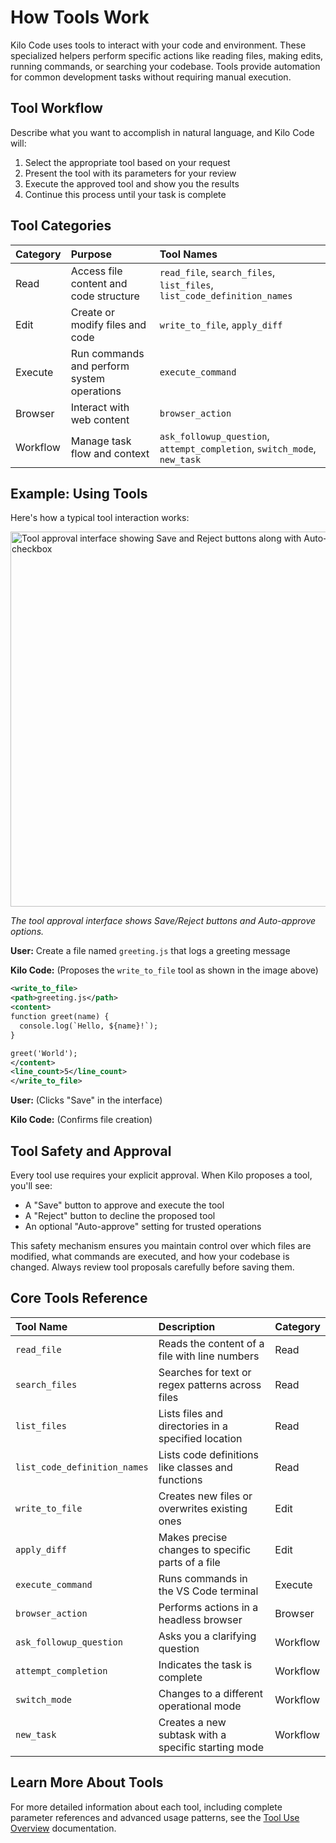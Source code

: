 # How Tools Work

Kilo Code uses tools to interact with your code and environment. These specialized helpers perform specific actions like reading files, making edits, running commands, or searching your codebase. Tools provide automation for common development tasks without requiring manual execution.

## Tool Workflow

Describe what you want to accomplish in natural language, and Kilo Code will:

1. Select the appropriate tool based on your request
2. Present the tool with its parameters for your review
3. Execute the approved tool and show you the results
4. Continue this process until your task is complete

## Tool Categories

| Category | Purpose | Tool Names |
| :------- | :------ | :--------- |
| Read | Access file content and code structure | `read_file`, `search_files`, `list_files`, `list_code_definition_names` |
| Edit | Create or modify files and code | `write_to_file`, `apply_diff` |
| Execute | Run commands and perform system operations | `execute_command` |
| Browser | Interact with web content | `browser_action` |
| Workflow | Manage task flow and context | `ask_followup_question`, `attempt_completion`, `switch_mode`, `new_task` |

## Example: Using Tools

Here's how a typical tool interaction works:

<img src="/img/how-tools-work/how-tools-work.png" alt="Tool approval interface showing Save and Reject buttons along with Auto-approve checkbox" width="600" />

*The tool approval interface shows Save/Reject buttons and Auto-approve options.*

**User:** Create a file named `greeting.js` that logs a greeting message

**Kilo Code:** (Proposes the `write_to_file` tool as shown in the image above)
```xml
<write_to_file>
<path>greeting.js</path>
<content>
function greet(name) {
  console.log(`Hello, ${name}!`);
}

greet('World');
</content>
<line_count>5</line_count>
</write_to_file>
```

**User:** (Clicks "Save" in the interface)

**Kilo Code:** (Confirms file creation)

## Tool Safety and Approval


Every tool use requires your explicit approval. When Kilo proposes a tool, you'll see:

* A "Save" button to approve and execute the tool
* A "Reject" button to decline the proposed tool
* An optional "Auto-approve" setting for trusted operations

This safety mechanism ensures you maintain control over which files are modified, what commands are executed, and how your codebase is changed. Always review tool proposals carefully before saving them.

## Core Tools Reference

| Tool Name | Description | Category |
| :-------- | :---------- | :------- |
| `read_file` | Reads the content of a file with line numbers | Read |
| `search_files` | Searches for text or regex patterns across files | Read |
| `list_files` | Lists files and directories in a specified location | Read |
| `list_code_definition_names` | Lists code definitions like classes and functions | Read |
| `write_to_file` | Creates new files or overwrites existing ones | Edit |
| `apply_diff` | Makes precise changes to specific parts of a file | Edit |
| `execute_command` | Runs commands in the VS Code terminal | Execute |
| `browser_action` | Performs actions in a headless browser | Browser |
| `ask_followup_question` | Asks you a clarifying question | Workflow |
| `attempt_completion` | Indicates the task is complete | Workflow |
| `switch_mode` | Changes to a different operational mode | Workflow |
| `new_task` | Creates a new subtask with a specific starting mode | Workflow |

## Learn More About Tools

For more detailed information about each tool, including complete parameter references and advanced usage patterns, see the [Tool Use Overview](/features/tools/tool-use-overview) documentation.
